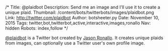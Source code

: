 /*
Title: @plaidbot
Description: Send me an image and I'll use it to create a unique plaid.
Thumbnail: /content/bots/twitterbots/images/plaidbot.png
Link: http://twitter.com/plaidbot
Author: botsheeter.py
Date: November 10, 2015
Tags: twitter,bot,twitterbot,active,interactive,images,ronallo
Nav: hidden
Robots: index,follow
*/

[@plaidbot](https://twitter.com/plaidbot) is a Twitter bot created by [Jason Ronallo](https://twitter.com/ronallo). It creates unique plaids from images, can optionally use a Twitter user's own profile image.

